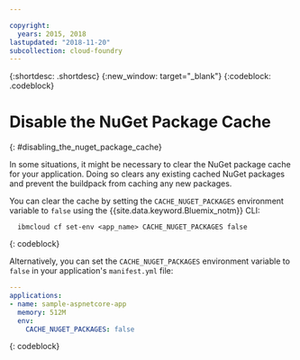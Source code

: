 ```yaml
---

copyright:
  years: 2015, 2018
lastupdated: "2018-11-20"
subcollection: cloud-foundry
---
```


{:shortdesc: .shortdesc}
{:new_window: target="_blank"}
{:codeblock: .codeblock}

# Disable the NuGet Package Cache
{: #disabling_the_nuget_package_cache}

In some situations, it might be necessary to clear the NuGet package cache for your application.  Doing so clears any existing cached NuGet packages and prevent the buildpack from caching any new packages.

You can clear the cache by setting the `CACHE_NUGET_PACKAGES` environment variable to `false` using the {{site.data.keyword.Bluemix_notm}} CLI:

```shell
  ibmcloud cf set-env <app_name> CACHE_NUGET_PACKAGES false
```
{: codeblock}

Alternatively, you can set the `CACHE_NUGET_PACKAGES` environment variable to `false` in your application's `manifest.yml` file:

```yml
---
applications:
- name: sample-aspnetcore-app
  memory: 512M
  env:
    CACHE_NUGET_PACKAGES: false
```
{: codeblock}
